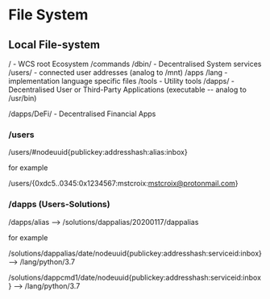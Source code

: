 # File System

## Local File-system

/ - WCS root Ecosystem
/commands
/dbin/ - Decentralised System services
/users/ - connected user addresses (analog to /mnt)
/apps
/lang - implementation language specific files
/tools - Utility tools
/dapps/ - Decentralised User or Third-Party Applications (executable -- analog to /usr/bin)

/dapps/DeFi/ - Decentralised Financial Apps

### /users

/users/#nodeuuid{publickey:addresshash:alias:inbox}

for example

/users/{0xdc5..0345:0x1234567:mstcroix:mstcroix@protonmail.com}

### /dapps (Users-Solutions)

/dapps/alias --> /solutions/dappalias/20200117/dappalias

for example

/solutions/dappalias/date/nodeuuid{publickey:addresshash:serviceid:inbox} --> /lang/python/3.7

/solutions/dappcmd1/date/nodeuuid{publickey:addresshash:serviceid:inbox} --> /lang/python/3.7
